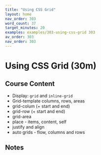 ```yaml
---
title: "Using CSS Grid"
layout: home
nav_order: 303
word_count: 37
target_minutes: 20
examples: examples/303-using-css-grid 303
av_order: 303
nav_order: 303
---
```

# Using CSS Grid (30m)

## Course Content

- Display: `grid` and `inline-grid`
- Grid-template columns, rows, areas
- grid-colum (+ start and end)
- grid-row (+ start and end)
- grid-area
- place - items, content, self
- justify and align
- auto grids - flow, columns and rows

## Notes













